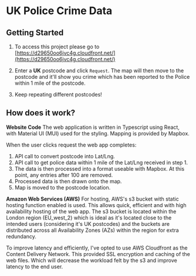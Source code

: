 # UK Police Crime Data

## Getting Started

 1. To access this project please go to
    [https://d29650oo6jvc4g.cloudfront.net/](https://d29650oo6jvc4g.cloudfront.net/)
  
 2. Enter a **UK** postcode and click `Request`. The map will then move to the postcode and it'll show you crime which has been reported to the Police within 1 mile of the postcode.
 3. Keep repeating different postcodes!

## How does it work?
**Website Code**
The web application is written in Typescript using React, with Material UI (MUI) used for the styling. Mapping is provided by Mapbox.

When the user clicks request the web app completes: 

 1. API call to convert postcode into Lat/Lng.
 2. API call to get police data within 1 mile of the Lat/Lng received in step 1.
 3. The data is then processed into a format useable with Mapbox. At this point, any entries after 100 are removed.
 4. Processed data is then drawn onto the map.
 5. Map is moved to the postcode location.

**Amazon Web Services (AWS)**
For hosting, AWS's s3 bucket with static hosting function enabled is used. This allows quick, efficient and with high availability hosting of the web app. The s3 bucket is located within the London region (EU_west_2) which is ideal as it's located close to the intended users (considering it's UK postcodes) and the buckets are distributed across all Availability Zones (AZs) within the region for extra redundancy. 

To improve latency and efficiently, I've opted to use AWS Cloudfront as the Content Delivery Network. This provided SSL encryption and caching of the web files. Which will decrease the workload felt by the s3 and improve latency to the end user.
